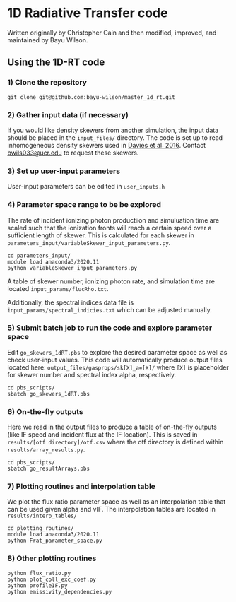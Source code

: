 # 1D Radiative Transfer code

Written originally by Christopher Cain and then modified, improved, and maintained by Bayu Wilson.


## Using the 1D-RT code

### 1) Clone the repository 
```
git clone git@github.com:bayu-wilson/master_1d_rt.git
```
### 2) Gather input data (if necessary)
If you would like density skewers from another simulation, the input data should be placed in the ```input_files/``` directory. The code is set up to read inhomogeneous density skewers used in [Davies et al. 2016](https://arxiv.org/abs/1409.0855). Contact [bwils033@ucr.edu](mailto:bwils033@ucr.edu) to request these skewers.

### 3) Set up user-input parameters
User-input parameters can be edited in ```user_inputs.h```

### 4) Parameter space range to be be explored
The rate of incident ionizing photon productiion and simuluation time are scaled such that the ionization fronts will reach a certain speed over a sufficient length of skewer. This is calculated for each skewer in ```parameters_input/variableSkewer_input_parameters.py```. 

```
cd parameters_input/
module load anaconda3/2020.11
python variableSkewer_input_parameters.py
```
A table of skewer number, ionizing photon rate, and simulation time are located ```input_params/flucRho.txt```.

Additionally, the spectral indices data file is ```input_params/spectral_indicies.txt``` which can be adjusted manually.

### 5) Submit batch job to run the code and explore parameter space
Edit ```go_skewers_1dRT.pbs``` to explore the desired parameter space as well as check user-input values. This code will automatically produce output files located here: ```output_files/gasprops/sk[X]_a=[X]/``` where `[X]` is placeholder for skewer number and spectral index alpha, respectively.
```
cd pbs_scripts/
sbatch go_skewers_1dRT.pbs
```

### 6) On-the-fly outputs
Here we read in the output files to produce a table of on-the-fly outputs (like IF speed and incident flux at the IF location). This is saved in ```results/[otf directory]/otf.csv``` where the otf directory is defined within ```results/array_results.py```. 
```
cd pbs_scripts/
sbatch go_resultArrays.pbs
```

### 7) Plotting routines and interpolation table
We plot the flux ratio parameter space as well as an interpolation table that can be used given alpha and vIF. The interpolation tables are located in ```results/interp_tables/```
```
cd plotting_routines/
module load anaconda3/2020.11
python Frat_parameter_space.py
```

### 8) Other plotting routines
```
python flux_ratio.py
python plot_coll_exc_coef.py
python profileIF.py
python emissivity_dependencies.py
```





